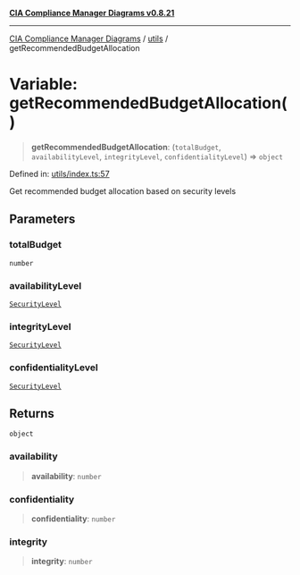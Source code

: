 [**CIA Compliance Manager Diagrams v0.8.21**](../../README.md)

***

[CIA Compliance Manager Diagrams](../../modules.md) / [utils](../README.md) / getRecommendedBudgetAllocation

# Variable: getRecommendedBudgetAllocation()

> **getRecommendedBudgetAllocation**: (`totalBudget`, `availabilityLevel`, `integrityLevel`, `confidentialityLevel`) => `object`

Defined in: [utils/index.ts:57](https://github.com/Hack23/cia-compliance-manager/blob/689e67e40bb6afe811128d672a0d7dd5fcbdaea5/src/utils/index.ts#L57)

Get recommended budget allocation based on security levels

## Parameters

### totalBudget

`number`

### availabilityLevel

[`SecurityLevel`](../../types/cia/type-aliases/SecurityLevel.md)

### integrityLevel

[`SecurityLevel`](../../types/cia/type-aliases/SecurityLevel.md)

### confidentialityLevel

[`SecurityLevel`](../../types/cia/type-aliases/SecurityLevel.md)

## Returns

`object`

### availability

> **availability**: `number`

### confidentiality

> **confidentiality**: `number`

### integrity

> **integrity**: `number`
